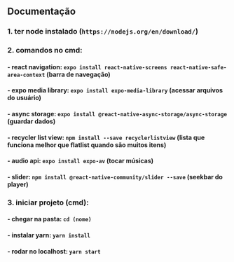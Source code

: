 ## Documentação

### 1. ter node instalado (`https://nodejs.org/en/download/`)

### 2. comandos no cmd:
#### - react navigation: `expo install react-native-screens react-native-safe-area-context` (barra de navegação)
#### - expo media library: `expo install expo-media-library` (acessar arquivos do usuário)
#### - async storage: `expo install @react-native-async-storage/async-storage` (guardar dados)
#### - recycler list view: `npm install --save recyclerlistview` (lista que funciona melhor que flatlist quando são muitos itens)
#### - audio api: `expo install expo-av` (tocar músicas)
#### - slider: `npm install @react-native-community/slider --save` (seekbar do player)

### 3. iniciar projeto (cmd):
#### - chegar na pasta: `cd (nome)`
#### - instalar yarn: `yarn install`
#### - rodar no localhost: `yarn start`
